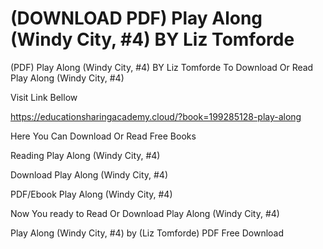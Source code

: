 # (DOWNLOAD PDF) Play Along (Windy City, #4) BY Liz Tomforde
(PDF) Play Along (Windy City, #4) BY Liz Tomforde
To Download Or Read Play Along (Windy City, #4)

Visit Link Bellow

https://educationsharingacademy.cloud/?book=199285128-play-along

Here You Can Download Or Read Free Books

Reading Play Along (Windy City, #4)

Download Play Along (Windy City, #4)

PDF/Ebook Play Along (Windy City, #4)

Now You ready to Read Or Download Play Along (Windy City, #4)

Play Along (Windy City, #4) by (Liz Tomforde) PDF Free Download
